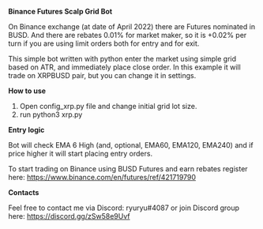 <strong>Binance Futures Scalp Grid Bot</strong>


On Binance exchange (at date of April 2022) there are Futures nominated in BUSD. And there are rebates 0.01% for market maker, so it is +0.02% per turn if you are using limit orders both for entry and for exit.

This simple bot written with python enter the market using simple grid based on ATR, and immediately place close order. In this example it will trade on XRPBUSD pair, but you can change it in settings.

<strong>How to use</strong>

1. Open config_xrp.py file and change initial grid lot size.
2. run python3 xrp.py

<strong>Entry logic</strong>

Bot will check EMA 6 High (and, optional, EMA60, EMA120, EMA240) and if price higher it will start placing entry orders.



To start trading on Binance using BUSD Futures and earn rebates register here: https://www.binance.com/en/futures/ref/421719790

<strong>Contacts</strong>

Feel free to contact me via Discord: ryuryu#4087
or join Discord group here: https://discord.gg/zSw58e9Uvf
